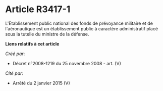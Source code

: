 # Article R3417-1

L'Etablissement public national des fonds de prévoyance militaire et de l'aéronautique est un établissement public à
caractère administratif placé sous la tutelle du ministre de la défense.

**Liens relatifs à cet article**

_Créé par_:

  - Décret n°2008-1219 du 25 novembre 2008 - art. (V)

_Cité par_:

  - Arrêté du 2 janvier 2015 (V)
